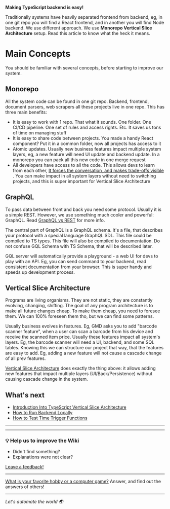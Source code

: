 **Making TypeScript backend is easy!**

Traditionally systems have heavily separated frontend from backend, eg, in one git repo you will find a React frontend,
and in another you will find Node backend. We use different approach. We use **Monorepo Vertical Slice Architecture**
setup. Read this article to know what the heck it means.

# Main Concepts

You should be familiar with several concepts, before starting to improve our system.

## Monorepo

All the system code can be found in one git repo. Backend, frontend, document parsers, web scrapers all these projects
live in one repo. This has three main benefits:

- It is easy to work with 1 repo. That what it sounds. One folder. One CI/CD pipeline. One set of rules and access
  rights. Etc. It saves us tons of time on managing stuff
- It is easy to share code between projects. You made a handy React component? Put it in a common folder, now all
  projects has access to it
- Atomic updates. Usually new business features impact multiple system layers, eg, a new feature will need UI update and
  backend update. In a monorepo you can pack all this new code in one merge request
- All developers have access to all the code. This allows devs to learn from each
  other, [It forces the conversation, and makes trade-offs visible](https://medium.com/@adamhjk/monorepo-please-do-3657e08a4b70)
  . You can make impact in all system layers without need to switching projects, and this is super important for
  Vertical Slice Architecture

## GraphQL

To pass data between front and back you need some protocol. Usually it is a simple REST. However, we use something much
cooler and powerful: GraphQL. Read [GraphQL vs REST](GraphQL-vs-REST.md) for more info.

The central part of GraphQL is a GraphQL schema. It's a file, that describes your protocol with a special language
GraphQL SDL. This file could be compiled to TS types. This file will also be compiled to documentation. Do not confuse
GQL Schema with TS Schema, that will be described later.

GQL server will automatically provide a playground - a web UI for devs to play with an API. Eg, you can send command to
your backend, read consistent documentation from your browser. This is super handy and speeds up development process.

## Vertical Slice Architecture

Programs are living organisms. They are not static, they are constantly evolving, changing, shifting. The goal of any
program architecture is to make all future changes cheap. To make them cheap, you need to foresee them. We can 100%
foreseen them tho, but we can find some patterns.

Usually business evolves in features. Eg, GMD asks you to add "barcode scanner feature", when a user can scan a barcode
from his device and receive the scanned item price. Usually these features impact all system's layers. Eg, the barcode
scanner will need a UI, backend, and some SQL tables. Knowing this we can structure our project that way, that the
features are easy to add. Eg, adding a new feature will not cause a cascade change of all prev features.

[Vertical Slice Architecture](Vertical-Slice-Architecture.md) does exactly the thing above: it allows adding new
features that impact multiple layers (UI/Back/Persistence) without causing cascade change in the system.

## What's next

- [Introduction Into TypeScript Vertical Slice Architecture](Introduction-Into-TS-Vertical-Slice-Architecture.md)
- [How to Run Backend Locally](How-To-Run-Backend-Locally.md)
- [How to Test Time Trigger Functions](How-to-test-time-trigger-functions.md)

---
---

### :bulb: Help us to improve the Wiki
- Didn't find something?
- Explanations were not clear?

[Leave a feedback!](https://docs.google.com/forms/d/e/1FAIpQLScE_i7txZOlPgFhmnBOephz9hdhvnJDbXjmkKqnjRSjx_d8kg/viewform?usp=pp_url&entry.685765712=How-to-Develop-TypeScript-backend.md)

---

[What is your favorite hobby or a computer game?](https://forms.gle/X4U9Jni6s3hfSW8e6) Answer, and find out the 
answers of others! 

---

*Let's automate the world :earth_asia:*

